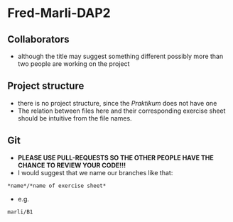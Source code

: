 # Fred-Marli-DAP2

## Collaborators
- although the title may suggest something different possibly more than two people are working on the project

## Project structure
- there is no project structure, since the *Praktikum* does not have one
- The relation between files here and their corresponding exercise sheet should be intuitive from the file names.

## Git

- **PLEASE USE PULL-REQUESTS SO THE OTHER PEOPLE HAVE THE CHANCE TO REVIEW YOUR CODE!!!**
- I would suggest that we name our branches like that:
```
*name*/*name of exercise sheet*
```
- e.g.
```
marli/B1
```
